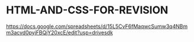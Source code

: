 # HTML-AND-CSS-FOR-REVISION
https://docs.google.com/spreadsheets/d/15L5CvF6fMaqwcSumw3q4NBmm3acvd0pyjFBQjY20xcE/edit?usp=drivesdk
